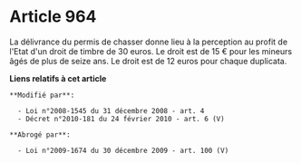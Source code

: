 # Article 964

La délivrance du permis de chasser donne lieu à la perception au profit de l'Etat d'un droit de timbre de 30 euros. Le droit
est de 15 € pour les mineurs âgés de plus de seize ans. Le droit est de 12 euros pour chaque duplicata.

**Liens relatifs à cet article**

	**Modifié par**:

	  - Loi n°2008-1545 du 31 décembre 2008 - art. 4
	  - Décret n°2010-181 du 24 février 2010 - art. 6 (V)

	**Abrogé par**:

	  - Loi n°2009-1674 du 30 décembre 2009 - art. 100 (V)
